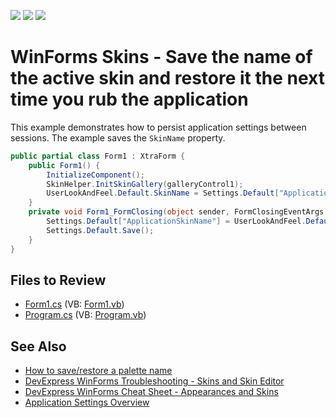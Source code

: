 <!-- default badges list -->
![](https://img.shields.io/endpoint?url=https://codecentral.devexpress.com/api/v1/VersionRange/128615295/13.1.4%2B)
[![](https://img.shields.io/badge/Open_in_DevExpress_Support_Center-FF7200?style=flat-square&logo=DevExpress&logoColor=white)](https://supportcenter.devexpress.com/ticket/details/E2897)
[![](https://img.shields.io/badge/📖_How_to_use_DevExpress_Examples-e9f6fc?style=flat-square)](https://docs.devexpress.com/GeneralInformation/403183)
<!-- default badges end -->

# WinForms Skins - Save the name of the active skin and restore it the next time you rub the application

This example demonstrates how to persist application settings between sessions. The example saves the `SkinName` property. 

```csharp
public partial class Form1 : XtraForm {
    public Form1() {
        InitializeComponent();
        SkinHelper.InitSkinGallery(galleryControl1);
        UserLookAndFeel.Default.SkinName = Settings.Default["ApplicationSkinName"].ToString();
    }
    private void Form1_FormClosing(object sender, FormClosingEventArgs e) {
        Settings.Default["ApplicationSkinName"] = UserLookAndFeel.Default.SkinName;
        Settings.Default.Save();
    }
}
```


## Files to Review

* [Form1.cs](./CS/WindowsApplication1/Form1.cs) (VB: [Form1.vb](./VB/WindowsApplication1/Form1.vb))
* [Program.cs](./CS/WindowsApplication1/Program.cs) (VB: [Program.vb](./VB/WindowsApplication1/Program.vb))


## See Also

* [How to save/restore a palette name](https://github.com/DevExpress-Examples/how-to-save-restore-a-palette-name-t581395)
* [DevExpress WinForms Troubleshooting - Skins and Skin Editor](https://go.devexpress.com/CheatSheets_WinForms_Examples_T928562.aspx)
* [DevExpress WinForms Cheat Sheet - Appearances and Skins](https://supportcenter.devexpress.com/ticket/details/t904174/devexpress-winforms-cheat-sheet-appearances-and-skins)
* [Application Settings Overview](http://msdn.microsoft.com/en-us/library/k4s6c3a0.aspx)


